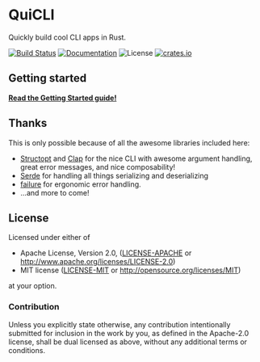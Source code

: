 # QuiCLI

Quickly build cool CLI apps in Rust.

[![Build Status](https://travis-ci.org/killercup/quicli.svg)][Travis]
[![Documentation](https://img.shields.io/badge/docs-master-blue.svg)][Documentation]
![License](https://img.shields.io/crates/l/quicli.svg)
[![crates.io](https://img.shields.io/crates/v/quicli.svg)][Crates.io]

[Travis]: https://travis-ci.org/killercup/quicli
[Crates.io]: https://crates.io/crates/quicli
[Documentation]: https://docs.rs/quicli

## Getting started

**[Read the Getting Started guide!](https://killercup.github.io/quicli/)**

## Thanks

This is only possible because of all the awesome libraries included here:

- [Structopt] and [Clap] for the nice CLI with awesome argument handling, great
  error messages, and nice composability!
- [Serde] for handling all things serializing and deserializing
- [failure] for ergonomic error handling.
- …and more to come!

[Structopt]: https://docs.rs/structopt
[Clap]: https://clap.rs/
[Serde]: https://serde.rs/
[failure]: https://boats.gitlab.io/failure/

## License

Licensed under either of

 * Apache License, Version 2.0, ([LICENSE-APACHE](LICENSE-APACHE) or http://www.apache.org/licenses/LICENSE-2.0)
 * MIT license ([LICENSE-MIT](LICENSE-MIT) or http://opensource.org/licenses/MIT)

at your option.

### Contribution

Unless you explicitly state otherwise, any contribution intentionally
submitted for inclusion in the work by you, as defined in the Apache-2.0
license, shall be dual licensed as above, without any additional terms or
conditions.
